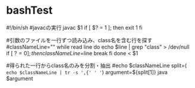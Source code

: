 # bashTest

#!/bin/sh
#javacの実行
javac $1
if [ $? = 1 ]; then
  exit 1
fi

#引数のファイルを一行ずつ読み込み、class名を含む行を探す
#classNameLine=""
while read line
do
  echo $line | grep "class" > /dev/null
  if [ $? = 0 ]; then
    classNameLine=$line
    break
  fi
done < $1

#得られた一行からclass名のみを分割・抽出
#echo $classNameLine
split=( `echo $classNameLine | tr -s ',{' ' '`)
argument=${split[1]}
java $argument

